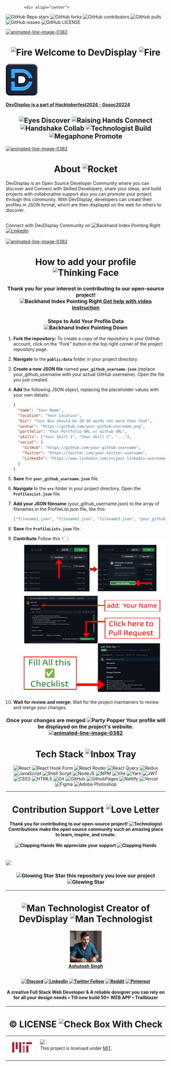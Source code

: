             <div align="center">                                                                         
  
  ![GitHub Repo stars](https://img.shields.io/github/stars/codeaashu/DevDisplay?style=social) 
  ![GitHub forks](https://img.shields.io/github/forks/codeaashu/DevDisplay?style=social)
  ![GitHub contributors](https://img.shields.io/github/contributors/codeaashu/DevDisplay?style=social)
  ![GitHub pulls](https://img.shields.io/github/issues-pr/codeaashu/DevDisplay?style=social)
  ![GitHub issues](https://img.shields.io/github/issues/codeaashu/DevDisplay?style=social)
  ![GitHub LICENSE](https://img.shields.io/github/license/codeaashu/DevDisplay?style=social)

<a href="https://www.animatedimages.org/cat-lines-562.htm"><img src="https://www.animatedimages.org/data/media/562/animated-line-image-0382.gif" border="0" alt="animated-line-image-0382" /></a>

  <h1 align="center"><img src="https://raw.githubusercontent.com/Tarikul-Islam-Anik/Animated-Fluent-Emojis/master/Emojis/Travel%20and%20places/Fire.png" alt="Fire" width="25" height="25" /> Welcome to DevDisplay <img src="https://raw.githubusercontent.com/Tarikul-Islam-Anik/Animated-Fluent-Emojis/master/Emojis/Travel%20and%20places/Fire.png" alt="Fire" width="25" height="25" /></h1>
  <a href="https://devdisplay.vercel.app/"><img src="./public/devDisplayLOGO.png" width="100px" /></a><br>
  <br><a href="https://github.com/codeaashu/DevDisplay/issues/111"><strong>DevDisplay is a part of Hacktoberfest2024 - Gssoc20224</strong></a>
  <h2 align="center">   <img src="https://raw.githubusercontent.com/Tarikul-Islam-Anik/Telegram-Animated-Emojis/main/People/Eyes.webp" alt="Eyes" width="25" height="25" /> Discover     <img src="https://raw.githubusercontent.com/Tarikul-Islam-Anik/Telegram-Animated-Emojis/main/People/Raising%20Hands.webp" alt="Raising Hands" width="25" height="25" /> Connect     <img src="https://raw.githubusercontent.com/Tarikul-Islam-Anik/Telegram-Animated-Emojis/main/People/Handshake.webp" alt="Handshake" width="25" height="25" /> Collab     <img src="https://raw.githubusercontent.com/Tarikul-Islam-Anik/Telegram-Animated-Emojis/main/People/Technologist.webp" alt="Technologist" width="25" height="25" /> Build     <img src="https://raw.githubusercontent.com/Tarikul-Islam-Anik/Telegram-Animated-Emojis/main/Objects/Megaphone.webp" alt="Megaphone" width="25" height="25" /> Promote   </h2>
<a href="https://www.animatedimages.org/cat-lines-562.htm"><img src="https://www.animatedimages.org/data/media/562/animated-line-image-0382.gif" border="0" alt="animated-line-image-0382" /></a>

<h1 align="center">About <img src="https://raw.githubusercontent.com/Tarikul-Islam-Anik/Animated-Fluent-Emojis/master/Emojis/Travel%20and%20places/Rocket.png" alt="Rocket" width="25" height="25" /></h1>
DevDisplay is an Open Source Developer Community where you can discover and Connect with Skilled Developers, share your ideas, and build projects with collaborative support also you can promote your project through this community. With DevDisplay, developers can create their profiles in JSON format, which are then displayed on the web for others to discover.<br><br>

Connect with DevDisplay Community on <img src="https://raw.githubusercontent.com/Tarikul-Islam-Anik/Animated-Fluent-Emojis/master/Emojis/Hand%20gestures/Backhand%20Index%20Pointing%20Right.png" alt="Backhand Index Pointing Right" width="25" height="25" /> [![LinkedIn](https://img.shields.io/badge/LinkedIn-%230077B5.svg?logo=linkedin&logoColor=white)](https://www.linkedin.com/company/devdisplay/)<br>
<br><a href="https://www.animatedimages.org/cat-lines-562.htm"><img src="https://www.animatedimages.org/data/media/562/animated-line-image-0382.gif" border="0" alt="animated-line-image-0382" /></a></div>

<h1 align="center">How to add your profile <img src="https://raw.githubusercontent.com/Tarikul-Islam-Anik/Animated-Fluent-Emojis/master/Emojis/Smilies/Thinking%20Face.png" alt="Thinking Face" width="25" height="25" /></h1>
<h3 align="center">Thank you for your interest in contributing to our open-source project!<br><img src="https://raw.githubusercontent.com/Tarikul-Islam-Anik/Animated-Fluent-Emojis/master/Emojis/Hand%20gestures/Backhand%20Index%20Pointing%20Right.png" alt="Backhand Index Pointing Right" width="25" height="25" /><a href="https://youtu.be/fgqQqdY9Cno" target="_blank"><strong> Get help with video instruction</strong></a></h3>

<h3 align="center">Steps to Add Your Profile Data <img src="https://raw.githubusercontent.com/Tarikul-Islam-Anik/Animated-Fluent-Emojis/master/Emojis/Hand%20gestures/Backhand%20Index%20Pointing%20Down.png" alt="Backhand Index Pointing Down" width="25" height="25" /></h3>

1. **Fork the repository:** To create a copy of the repository in your GitHub account, click on the "Fork" button in the top right corner of the project repository page.

2. **Navigate** to the **`public/data`** folder in your project directory.

3. **Create a new JSON file** named **`your_github_username.json`** (replace your_github_username with your actual GitHub username). Open the file you just created.

4. **Add** the following JSON object, replacing the placeholder values with your own details:

   ```json
   {
     "name": "Your Name",
     "location": "Your Location",
     "bio": "Your Bio should be 20-30 words not more than that",
     "avatar": "https://github.com/your-github-username.png",
     "portfolio": "Your Portfolio URL or Github URL",
     "skills": ["Your Skill 1", "Your Skill 2", "..."],
     "social": {
       "GitHub": "https://github.com/your-github-username",
       "Twitter": "https://twitter.com/your-twitter-username",
       "LinkedIn": "https://www.linkedin.com/in/your-linkedin-username"
     }
   }
   ```

5. **Save** the **`your_github_username.json`** file.

6. **Navigate** to the **`src`** folder in your project directory. Open the **`ProfilesList.json`** file.

7. **Add your JSON filename** (your_github_username.json) to the array of filenames in the ProfileList.json file, like this:

   ```json
   ["filename1.json", "filename2.json", "filename3.json", "your_github_username.json"]
   ```

8. **Save** the **`ProfileLists.json`** file.

9. **Contribute** Follow this 👇🏻:
   <img src="./public/How to contribute.png"/>

10. **Wait for review and merge:** Wait for the project maintainers to review and merge your changes.

<h3 align="center">Once your changes are merged <img src="https://raw.githubusercontent.com/Tarikul-Islam-Anik/Animated-Fluent-Emojis/master/Emojis/Activities/Party%20Popper.png" alt="Party Popper" width="25" height="25" /> Your profile will be displayed on the project's website. <br><a href="https://www.animatedimages.org/cat-lines-562.htm"><img src="https://www.animatedimages.org/data/media/562/animated-line-image-0382.gif" border="0" alt="animated-line-image-0382" /></a></h3>

<h1 align="center">Tech Stack <img src="https://raw.githubusercontent.com/Tarikul-Islam-Anik/Telegram-Animated-Emojis/main/Objects/Inbox%20Tray.webp" alt="Inbox Tray" width="25" height="25" /></h1>
<div align="center">
  
![React](https://img.shields.io/badge/react-%2320232a.svg?style=plastic&logo=react&logoColor=%2361DAFB) ![React Hook Form](https://img.shields.io/badge/React%20Hook%20Form-%23EC5990.svg?style=plastic&logo=reacthookform&logoColor=white) ![React Router](https://img.shields.io/badge/React_Router-CA4245?style=plastic&logo=react-router&logoColor=white) ![React Query](https://img.shields.io/badge/-React%20Query-FF4154?style=plastic&logo=react%20query&logoColor=white) ![Redux](https://img.shields.io/badge/redux-%23593d88.svg?style=plastic&logo=redux&logoColor=white) ![JavaScript](https://img.shields.io/badge/javascript-%23323330.svg?style=plastic&logo=javascript&logoColor=%23F7DF1E) ![Shell Script](https://img.shields.io/badge/shell_script-%23121011.svg?style=plastic&logo=gnu-bash&logoColor=white) ![NodeJS](https://img.shields.io/badge/node.js-6DA55F?style=plastic&logo=node.js&logoColor=white) ![NPM](https://img.shields.io/badge/NPM-%23CB3837.svg?style=plastic&logo=npm&logoColor=white) ![Vite](https://img.shields.io/badge/vite-%23646CFF.svg?style=plastic&logo=vite&logoColor=white) ![Yarn](https://img.shields.io/badge/yarn-%232C8EBB.svg?style=plastic&logo=yarn&logoColor=white) ![JWT](https://img.shields.io/badge/JWT-black?style=plastic&logo=JSON%20web%20tokens) ![CSS3](https://img.shields.io/badge/css3-%231572B6.svg?style=plastic&logo=css3&logoColor=white) ![HTML5](https://img.shields.io/badge/html5-%23E34F26.svg?style=plastic&logo=html5&logoColor=white) ![Git](https://img.shields.io/badge/git-%23F05033.svg?style=plastic&logo=git&logoColor=white) ![GitHub](https://img.shields.io/badge/github-%23121011.svg?style=plastic&logo=github&logoColor=white) ![GithubPages](https://img.shields.io/badge/github%20pages-121013?style=plastic&logo=github&logoColor=white) ![Netlify](https://img.shields.io/badge/netlify-%23000000.svg?style=plastic&logo=netlify&logoColor=#00C7B7) ![Vercel](https://img.shields.io/badge/vercel-%23000000.svg?style=plastic&logo=vercel&logoColor=white) ![Figma](https://img.shields.io/badge/figma-%23F24E1E.svg?style=plastic&logo=figma&logoColor=white) ![Adobe Photoshop](https://img.shields.io/badge/adobe%20photoshop-%2331A8FF.svg?style=plastic&logo=adobe%20photoshop&logoColor=white)
</div><hr>

<h1 align="center">Contribution Support <img src="https://raw.githubusercontent.com/Tarikul-Islam-Anik/Animated-Fluent-Emojis/master/Emojis/Smilies/Love%20Letter.png" alt="Love Letter" width="25" height="25" /></h1>

<h4 align="center">Thank you for contributing to our open-source project! <img src="https://raw.githubusercontent.com/Tarikul-Islam-Anik/Animated-Fluent-Emojis/master/Emojis/People/Technologist.png" alt="Technologist" width="25" height="25" /> Contributions make the open source community such an amazing place to learn, inspire, and create. <br><br> <img src="https://raw.githubusercontent.com/Tarikul-Islam-Anik/Animated-Fluent-Emojis/master/Emojis/Hand%20gestures/Clapping%20Hands.png" alt="Clapping Hands" width="25" height="25" />  We appreciate your support <img src="https://raw.githubusercontent.com/Tarikul-Islam-Anik/Animated-Fluent-Emojis/master/Emojis/Hand%20gestures/Clapping%20Hands.png" alt="Clapping Hands" width="25" height="25" /></h4><br>
<a align="center"  href="https://github.com/codeaashu/devDisplay/graphs/contributors">
  <img align="center" src="https://contrib.rocks/image?repo=codeaashu/devDisplay" />
</a><br>
<h3 align="center"><img src="https://raw.githubusercontent.com/Tarikul-Islam-Anik/Animated-Fluent-Emojis/master/Emojis/Travel%20and%20places/Glowing%20Star.png" alt="Glowing Star" width="25" height="25" /> Star this repository you love our project <img src="https://raw.githubusercontent.com/Tarikul-Islam-Anik/Animated-Fluent-Emojis/master/Emojis/Travel%20and%20places/Glowing%20Star.png" alt="Glowing Star" width="25" height="25" /></h3><hr>
<h1 align="center"><img src="https://raw.githubusercontent.com/Tarikul-Islam-Anik/Telegram-Animated-Emojis/main/People/Man%20Technologist.webp" alt="Man Technologist" width="25" height="25" /> Creator of DevDisplay <img src="https://raw.githubusercontent.com/Tarikul-Islam-Anik/Telegram-Animated-Emojis/main/People/Man%20Technologist.webp" alt="Man Technologist" width="25" height="25" /></h1>

<h4 align="center"><a href="https://github.com/codeaashu"><img src="./public/CREATOR.jpg" width="100px" /></a><br><a href="https://ashutosh-kumar.vercel.app/"><strong>Ashutosh Singh</strong></a><br><br>

[![Discord](https://img.shields.io/badge/Discord-%237289DA.svg?logo=discord&logoColor=white)](https://discord.gg/2fB3YRZt) [![LinkedIn](https://img.shields.io/badge/LinkedIn-%230077B5.svg?logo=linkedin&logoColor=white)](https://linkedin.com/in/ashutoshkumaraashu) [![Twitter Follow](https://img.shields.io/twitter/follow/warrior_aashuu?style=social)](https://twitter.com/intent/follow?screen_name=warrior_aashuu) [![Reddit](https://img.shields.io/badge/Reddit-%23FF4500.svg?logo=Reddit&logoColor=white)](https://reddit.com/user/warrior_aashuu) [![Pinterest](https://img.shields.io/badge/Pinterest-%23E60023.svg?logo=Pinterest&logoColor=white)](https://pinterest.com/codeaashu)<br>
<br>A creative Full Stack Web Developer & A reliable designer you can rely on for all your design needs • Till now build 50+ WEB APP • Trailblazer</h4><hr>

<h1 align="center">© LICENSE <img src="https://raw.githubusercontent.com/Tarikul-Islam-Anik/Telegram-Animated-Emojis/main/Symbols/Check%20Box%20With%20Check.webp" alt="Check Box With Check" width="25" height="25" /></h1>

<table align="center">
  <tr>
     <td>
       <p align="center"> <img src="https://github.com/malivinayak/malivinayak/blob/main/LICENSE-Logo/MIT.png?raw=true" width="80%"></img>
    </td>
    <td> 
      <img src="https://img.shields.io/badge/License-MIT-yellow.svg"/> <br> 
This project is licensed under <a href="./LICENSE">MIT</a>. <img width=2300/>
    </td>
  </tr>
</table>
